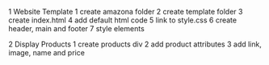 1 Website Template
 1 create amazona folder
 2 create template folder
 3 create index.html
 4 add default html code
 5 link to style.css
 6 create header, main and footer
 7 style elements


2 Display Products
  1 create products div
  2 add product attributes
  3 add link, image, name and price